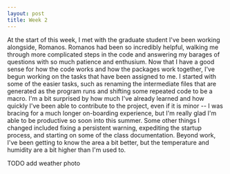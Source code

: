 ```yaml
---
layout: post
title: Week 2
---
```


At the start of this week, I met with the graduate student I've been working alongside, Romanos.
Romanos had been so incredibly helpful, walking me through more complicated steps in the code and answering my barages of questions with so much patience and enthusium. Now that I have a good sense for how the code works and how the packages work together, I've begun working on the tasks that have been assigned to me. I started with some of the easier tasks, such as renaming the intermediate files that are generated as the program runs and shifting some repeated code to be a macro. I'm a bit surprised by how much I've already learned and how quickly I've been able to contribute to the project, even if it is minor -- I was bracing for a much longer on-boarding experience, but I'm really glad I'm able to be productive so soon into this summer. Some other things I changed included fixing a persistent warning, expediting the startup process, and starting on some of the class documentation.
Beyond work, I've been getting to know the area a bit better, but the temperature and humidity are a bit higher than I'm used to.

TODO add weather photo 